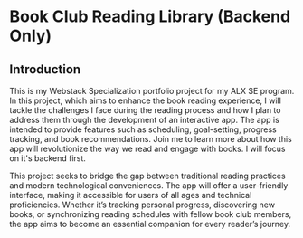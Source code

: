# Book Club Reading Library (Backend Only)

## Introduction
This is my Webstack Specialization portfolio project for my ALX SE program.
In this project, which aims to enhance the book reading experience, I will tackle the challenges I face during the reading process and how I plan to address them through the development of an interactive app. The app is intended to provide features such as scheduling, goal-setting, progress tracking, and book recommendations. Join me to learn more about how this app will revolutionize the way we read and engage with books. I will focus on it's backend first.

This project seeks to bridge the gap between traditional reading practices and modern technological conveniences. The app will offer a user-friendly interface, making it accessible for users of all ages and technical proficiencies. Whether it’s tracking personal progress, discovering new books, or synchronizing reading schedules with fellow book club members, the app aims to become an essential companion for every reader’s journey.


